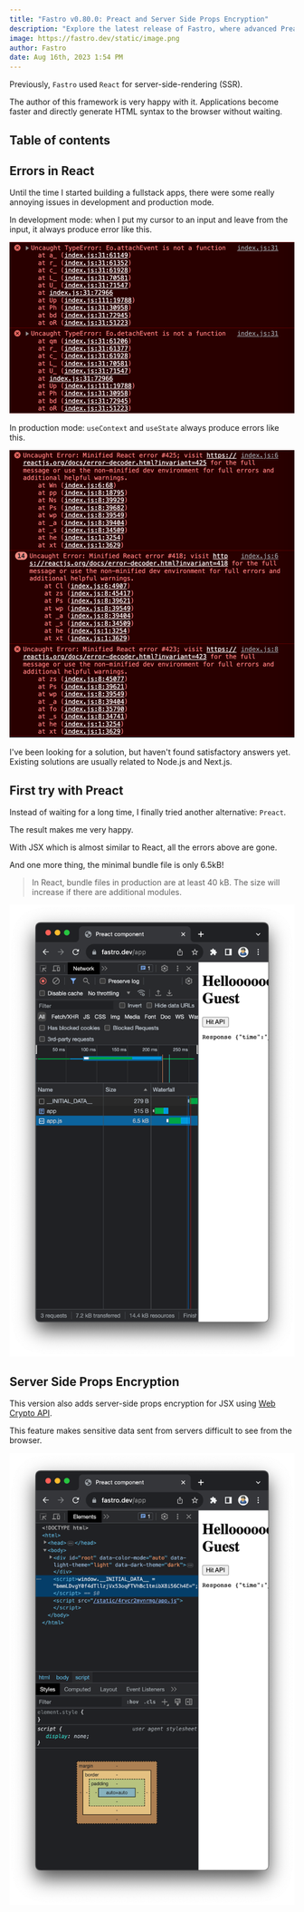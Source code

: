 ```yaml
---
title: "Fastro v0.80.0: Preact and Server Side Props Encryption"
description: "Explore the latest release of Fastro, where advanced Preact integration and robust encryption of Server Side Props enhance both the security and performance aspects of your web applications"
image: https://fastro.dev/static/image.png
author: Fastro
date: Aug 16th, 2023 1:54 PM
---
```


Previously, `Fastro` used `React` for server-side-rendering (SSR).

The author of this framework is very happy with it. Applications become faster
and directly generate HTML syntax to the browser without waiting.

## Table of contents

## Errors in React

Until the time I started building a fullstack apps, there were some really
annoying issues in development and production mode.

In development mode: when I put my cursor to an input and leave from the input,
it always produce error like this.

![](/static/react_input_error.png)

In production mode: `useContext` and `useState` always produce errors like this.

![](/static/react_error.png)

I've been looking for a solution, but haven't found satisfactory answers yet.
Existing solutions are usually related to Node.js and Next.js.

## First try with Preact

Instead of waiting for a long time, I finally tried another alternative:
`Preact`.

The result makes me very happy.

With JSX which is almost similar to React, all the errors above are gone.

And one more thing, the minimal bundle file is only 6.5kB!

> In React, bundle files in production are at least 40 kB. The size will
> increase if there are additional modules.

![](/static/preact_result.png)

## Server Side Props Encryption

This version also adds server-side props encryption for JSX using
[Web Crypto API](https://developer.mozilla.org/en-US/docs/Web/API/Web_Crypto_API).

This feature makes sensitive data sent from servers difficult to see from the
browser.

![](/static/preact_encrypt.png)

